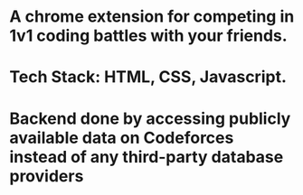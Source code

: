 # A chrome extension for competing in 1v1 coding battles with your friends.
# Tech Stack: HTML, CSS, Javascript.
# Backend done by accessing publicly available data on Codeforces instead of any third-party database providers

